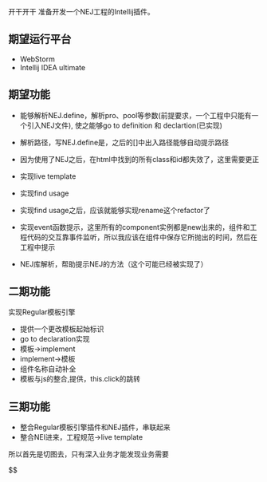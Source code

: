 开干开干
准备开发一个NEJ工程的Intellij插件。

## 期望运行平台

* WebStorm
* Intellij IDEA ultimate

## 期望功能

* 能够解析NEJ.define，解析pro、pool等参数(前提要求，一个工程中只能有一个引入NEJ文件), 使之能够go to definition 和 declartion(已实现)

* 解析路径，写NEJ.define是，之后的[]中出入路径能够自动提示路径

* 因为使用了NEJ之后，在html中找到的所有class和id都失效了，这里需要更正

* 实现live template

* 实现find usage

* 实现find usage之后，应该就能够实现rename这个refactor了

* 实现event函数提示，这里所有的component实例都是new出来的，组件和工程代码的交互靠事件监听，所以我应该在组件中保存它所抛出的时间，然后在工程中提示

* NEJ库解析，帮助提示NEJ的方法（这个可能已经被实现了）

## 二期功能

实现Regular模板引擎

* 提供一个更改模板起始标识
* go to declaration实现
* 模板->implement
* implement->模板
* 组件名称自动补全
* 模板与js的整合,提供，this.click的跳转

## 三期功能

* 整合Regular模板引擎插件和NEJ插件，串联起来
* 整合NEI进来，工程规范->live template


所以首先是切图去，只有深入业务才能发现业务需要


$$
